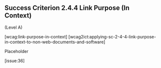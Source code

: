 ## Success Criterion 2.4.4 Link Purpose (In Context)

(Level A)

[wcag:link-purpose-in-context]
[wcag2ict:applying-sc-2-4-4-link-purpose-in-context-to-non-web-documents-and-software]

Placeholder

[issue:36]
